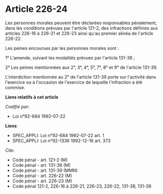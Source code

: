 # Article 226-24

Les personnes morales peuvent être déclarées responsables pénalement, dans les conditions prévues par l'article 121-2, des
infractions définies aux articles 226-16 à 226-21 et 226-23 ainsi qu'au premier alinéa de l'article 226-22.

Les peines encourues par les personnes morales sont :

1° L'amende, suivant les modalités prévues par l'article 131-38 ;

2° Les peines mentionnées aux 2°, 3°, 4°, 5°, 7°, 8° et 9° de l'article 131-39.

L'interdiction mentionnée au 2° de l'article 131-39 porte sur l'activité dans l'exercice ou à l'occasion de l'exercice de
laquelle l'infraction a été commise.

**Liens relatifs à cet article**

_Codifié par_:

  - Loi n°92-684 1992-07-22

**Liens**:

  - SPEC_APPLI: Loi n°92-684 1992-07-22 art. 1
  - SPEC_APPLI: Loi n°92-1336 1992-12-16 art. 373

_Cite_:

  - Code pénal - art. 121-2 (M)
  - Code pénal - art. 131-38 (M)
  - Code pénal - art. 131-39 (MMN)
  - Code pénal - art. 226-22 (M)
  - Code pénal - art. 226-23 (M)
  - Code pénal 121-2, 226-16 à 226-21, 226-23, 226-22, 131-38, 131-39
